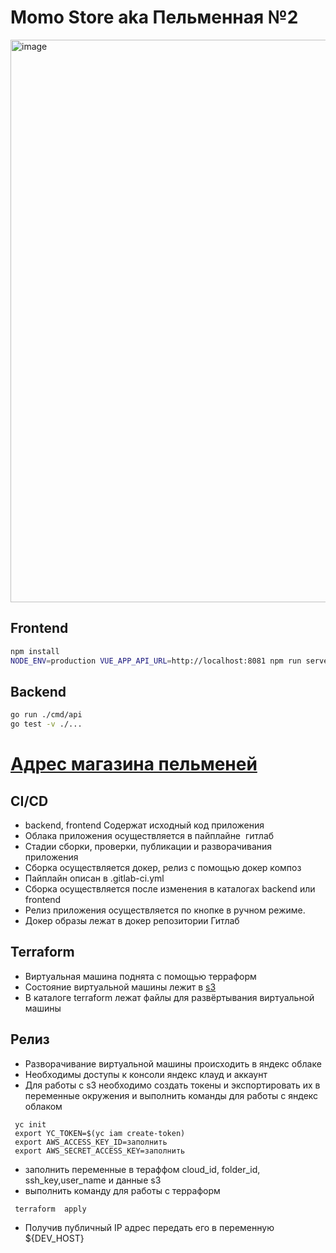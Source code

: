# Momo Store aka Пельменная №2

<img width="900" alt="image" src="https://user-images.githubusercontent.com/9394918/167876466-2c530828-d658-4efe-9064-825626cc6db5.png">

## Frontend

```bash
npm install
NODE_ENV=production VUE_APP_API_URL=http://localhost:8081 npm run serve
```

## Backend

```bash
go run ./cmd/api
go test -v ./... 
```
# [Адрес магазина пельменей](http://51.250.78.217)

## CI/CD
 - backend, frontend Содержат исходный код приложения 
 - Облака приложения осуществляется в пайплайне  гитлаб 
 - Стадии сборки, проверки, публикации и разворачивания приложения
 - Сборка осуществляется докер, релиз с помощью докер композ
 - Пайплайн описан в .gitlab-ci.yml
 - Сборка осуществляется после изменения в каталогах backend или frontend
 - Релиз приложения осуществляется по кнопке в ручном режиме.
 - Докер образы лежат в докер репозитории Гитлаб
 
## Terraform
 - Виртуальная машина поднята с помощью терраформ 
 - Состояние виртуальной машины лежит в [s3](https://storage.yandexcloud.net/nerwolf/terraform.tfstate)
 - В каталоге terraform лежат файлы для развёртывания виртуальной машины 


## Релиз 
 - Разворачивание виртуальной машины происходить в яндекс облаке 
 - Необходимы доступы к консоли яндекс клауд и аккаунт 
 - Для работы с s3 необходимо создать токены и экспортировать их в переменные окружения и выполнить команды для работы с яндекс облаком
 ```
  yc init
  export YC_TOKEN=$(yc iam create-token)
  export AWS_ACCESS_KEY_ID=заполнить
  export AWS_SECRET_ACCESS_KEY=заполнить 

  ```
 - заполнить переменные в тераффом cloud_id, folder_id, ssh_key,user_name и данные s3
 - выполнить команду для работы с терраформ
  ```
   terraform  apply
  ```
 - Получив публичный IP адрес передать его в переменную ${DEV_HOST}

